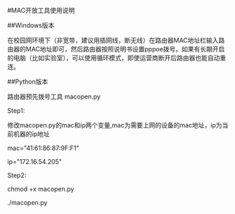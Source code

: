 #MAC开放工具使用说明

##Windows版本

在校园网环境下（非宽带，建议用插网线，断无线）在路由器MAC地址栏输入路由器的MAC地址即可，然后路由器按照说明书设置pppoe拨号。如果有长期开启的电脑（比如实验室），可以使用循环模式，即使运营商断开后路由器也能自动重连。

##Python版本

路由器预先拨号工具 macopen.py

Step1:

修改macopen.py的mac和ip两个变量,mac为需要上网的设备的mac地址，ip为当前机器的ip地址

mac="41:61:86:87:9F:F1"

ip="172.16.54.205" 

Step2:

chmod +x macopen.py

./macopen.py